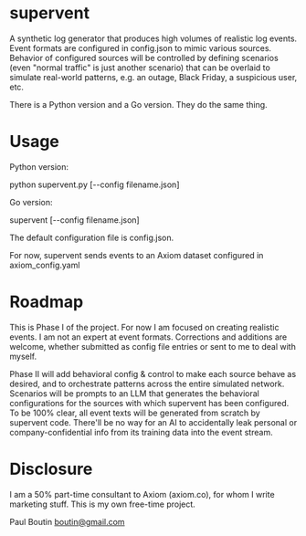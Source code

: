 # supervent

A synthetic log generator that produces high volumes of realistic log events. Event formats are configured in config.json to mimic various sources. Behavior of configured sources will be controlled by defining scenarios (even "normal traffic" is just another scenario) that can be overlaid to simulate real-world patterns, e.g. an outage, Black Friday, a suspicious user, etc.

There is a Python version and a Go version. They do the same thing. 

# Usage
Python version:

python supervent.py [--config filename.json] 

Go version:

supervent [--config filename.json]

The default configuration file is config.json.

For now, supervent sends events to an Axiom dataset configured in axiom_config.yaml

# Roadmap
This is Phase I of the project. For now I am focused on creating realistic events. I am not an expert at event formats. Corrections and additions are welcome, whether submitted as config file entries or sent to me to deal with myself.

Phase II will add behavioral config & control to make each source behave as desired, and to orchestrate patterns across the entire simulated network. Scenarios will be prompts to an LLM that generates the behavioral configurations for the sources with which supervent has been configured. To be 100% clear, all event texts will be generated from scratch by supervent code. There'll be no way for an AI to accidentally leak personal or company-confidential info from its training data into the event stream.

# Disclosure
I am a 50% part-time consultant to Axiom (axiom.co), for whom I write marketing stuff. This is my own free-time project.

Paul Boutin
boutin@gmail.com
